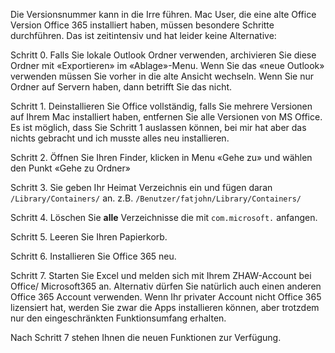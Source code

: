 Die Versionsnummer kann in die Irre führen. Mac User, die eine alte Office Version Office 365 installiert haben, müssen besondere Schritte durchführen. Das ist zeitintensiv und hat leider keine Alternative: 

Schritt 0.  Falls Sie lokale Outlook Ordner verwenden, archivieren Sie diese Ordner mit «Exportieren» im «Ablage»-Menu.  Wenn Sie das «neue Outlook» verwenden müssen Sie vorher in die alte Ansicht wechseln. Wenn Sie nur Ordner auf Servern haben, dann betrifft Sie das nicht.
 
Schritt 1. Deinstallieren Sie Office vollständig, falls Sie mehrere Versionen auf Ihrem Mac installiert haben, entfernen Sie alle Versionen von MS Office. Es ist möglich,  dass Sie Schritt 1 auslassen können, bei mir hat aber das nichts gebracht und ich musste alles neu installieren.
 
Schritt 2. Öffnen Sie Ihren Finder, klicken in Menu «Gehe zu» und wählen den Punkt «Gehe zu Ordner»
 
Schritt 3. Sie geben Ihr Heimat Verzeichnis ein und fügen daran `/Library/Containers/` an. z.B. `/Benutzer/fatjohn/Library/Containers/`
 
Schritt 4. Löschen Sie **alle** Verzeichnisse die mit `com.microsoft.` anfangen.
 
Schritt 5. Leeren Sie Ihren Papierkorb.
 
Schritt 6.  Installieren Sie Office 365 neu.

Schritt 7. Starten Sie Excel und melden sich mit Ihrem ZHAW-Account bei Office/ Microsoft365 an. Alternativ dürfen Sie natürlich auch einen anderen Office 365 Account verwenden. Wenn Ihr privater Account nicht Office 365 lizensiert hat, werden Sie zwar die Apps installieren können, aber trotzdem nur den eingeschränkten Funktionsumfang erhalten.
 
Nach Schritt 7 stehen Ihnen die neuen Funktionen zur Verfügung. 